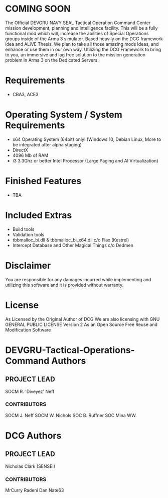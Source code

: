 # COMING SOON
The Official DEVGRU NAVY SEAL Tactical Operation Command Center mission development, planning and intelligence facility. This will be a fully functional mod which will, increase the abilities of Special Operations groups inside of the Arma 3 simulator.
Based heavily on the DCG framework idea and ALiVE Thesis. We plan to take all those amazing mods ideas, and enhance or use them in our own way.
Utilizing the DCG Framework to bring to you, an immersive and lag free solution to the mission generation problem in Arma 3 on the Dedicated Servers.
# Requirements
- CBA3, ACE3
# Operating System / System Requirements
- x64 Operating System (64bit) only! (Windows 10, Debian Linux, More to be integrated after alpha staging)
- DirectX
- 4096 Mb of RAM
- i3 3.3Ghz or better Intel Processor (Large Paging and AI Virtualization)

# Finished Features
- TBA

# Included Extras
- Build tools
- Validation tools
- tbbmalloc_bi.dll & tbbmalloc_bi_x64.dll c/o Flax (Kestrel)
- Intercept Database and Other Magical Things c/o Dedmen



# Disclaimer
You are responsible for any damages incurred while implementing and utilizing this software and it is provided without warranty.

# License
As Licensed by the Original Author of DCG
We are also licensing with  GNU GENERAL PUBLIC LICENSE Version 2
As an Open Source Free Reuse and Modification Software

# DEVGRU-Tactical-Operations-Command Authors

## PROJECT LEAD
SOCM R. 'Diveyez' Neff

### CONTRIBUTORS
SOCM J. Neff
SOCM W. Nichols
SOC B. Ruffner
SOC Mina WW.

# DCG Authors

## PROJECT LEAD
Nicholas Clark (SENSEI)

### CONTRIBUTORS
MrCurry
Radeni
Dan
Nate63
